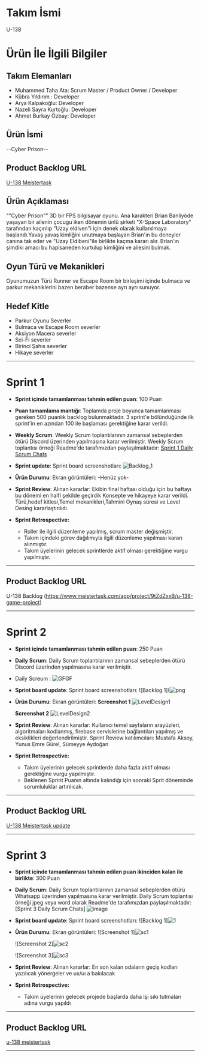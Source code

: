 # **Takım İsmi**

U-138

# Ürün İle İlgili Bilgiler

## Takım Elemanları
- Muhammed Taha Ata: Scrum Master / Product Owner / Developer
- Kübra Yıldırım : Developer
- Arya Kalpakoğlu: Developer
- Nazeli Sayra Kurtoğlu: Developer
- Ahmet Burkay Özbay: Developer

## Ürün İsmi

--Cyber Prison--

## Product Backlog URL

[U-138 Meistertask](https://www.meistertask.com/app/project/9tZdZxxB/u-138-game-project)

## Ürün Açıklaması

""Cyber Prison"" 3D bir FPS bilgisayar oyunu. Ana karakteri Brian Banliyöde yaşayan bir ailenin çocugu iken dönemin ünlü şirketi "X-Space Laboratory" tarafından kaçırılıp "Uzay eldiven"i için denek olarak kullanılmaya başlandı.Yavaş yavaş kimliğini unutmaya başlayan Brian'ın bu deneyler canına tak eder ve "Uzay Eldibeni"ile birlikte kaçma kararı alır.
Brian'ın şimdiki amacı bu hapisaneden kurtulup kimliğini ve ailesini bulmak.



## Oyun Türü ve Mekanikleri
Oyunumuzun Türü Runner ve Escape Room bir birleşimi 
içinde bulmaca ve parkur mekaniklerini bazen beraber bazense ayrı ayrı sunuyor.

## Hedef Kitle

- Parkur Oyunu Severler 
- Bulmaca ve Escape Room severler
- Aksiyon Macera severler
- Sci-Fi severler
- Birinci Şahıs severler 
- Hikaye severler
---

# Sprint 1

- **Sprint içinde tamamlanması tahmin edilen puan**: 100 Puan


- **Puan tamamlama mantığı**: Toplamda proje boyunca tamamlanması gereken 500 puanlık backlog bulunmaktadır. 3 sprint'e bölündüğünde ilk sprint'in en azından 100 ile başlaması gerektiğine karar verildi.


- **Weekly Scrum**: Weekly Scrum toplantılarının zamansal sebeplerden ötürü Discord üzerinden yapılmasına karar verilmiştir. Weekly Scrum toplantısı örneği Readme'de tarafımızdan paylaşılmaktadır: [Sprint 1 Daily Scrum Chats]()

- **Sprint  update**: Sprint board screenshotları: 
![Backlog_1](https://github.com/kubray14/U-138-Bootcamp/assets/101721434/43e2da57-4509-49f9-827a-da5f2d9619c4)


- **Ürün Durumu**: Ekran görüntüleri:
-Henüz yok-

- **Sprint Review**: 
Alınan kararlar: 
Ekibin final haftası olduğu için bu haftayı bu dönemi en haifi şekilde geçirdik 
Konsepte ve hikayeye karar verildi.
Türü,hedef kitlesi,Temel mekanikleri,Tahmini Oynaş süresi ve Level Desing kararlaştırılıdı.


- **Sprint Retrospective:**
  - Roller ile ilgili düzenleme yapılmış, scrum master değişmiştir.
  - Takım içindeki görev dağılımıyla ilgili düzenleme yapılması kararı alınmıştır.
  - Takım üyelerinin gelecek sprintlerde aktif olması gerektiğine vurgu yapılmıştır.
 


---

## Product Backlog URL

U-138 Backlog (https://www.meistertask.com/app/project/9tZdZxxB/u-138-game-project)

---
# Sprint 2

- **Sprint içinde tamamlanması tahmin edilen puan**: 250 Puan

- **Daily Scrum**: Daily Scrum toplantılarının zamansal sebeplerden ötürü Discord üzerinden yapılmasına karar verilmiştir.
- Daily Screum : ![GFGF](https://github.com/kubray14/CyberPrison-U138/assets/135714651/b5048c30-ea9b-444b-8797-47df8efe2788)


- **Sprint board update**: Sprint board screenshotları: 
![Backlog 1](![png](https://github.com/kubray14/CyberPrison-U138/assets/135714651/f24866a8-8fc6-4c96-8f25-8728a3de0591)
 


- **Ürün Durumu**: Ekran görüntüleri:
  **Screenshot 1**
![LevelDesign1](https://github.com/kubray14/CyberPrison-U138/assets/101721434/4a99f641-dbc9-4c98-8fd8-a22143360724)

  **Screenshot 2** 
![LevelDesign2](https://github.com/kubray14/CyberPrison-U138/assets/101721434/0d7856f7-2839-4bfb-9919-5cf4172fdf6f)


- **Sprint Review**: 
Alınan kararlar: Kullanıcı temel sayfaların arayüzleri, algoritmaları kodlanmış, firebase servislerine bağlantıları yapılmış ve eksiklikleri değerlendirilmiştir. 
Sprint Review katılımcıları: Mustafa Aksoy, Yunus Emre Gürel, Sümeyye Aydoğan 

- **Sprint Retrospective:**

  - Takım üyelerinin gelecek sprintlerde daha fazla aktif olması gerektiğine vurgu yapılmıştır.
  - Beklenen Sprint Puanın altında kalındığı için sonraki Sprit döneminde sorumluluklar artırılıcak.

---

## Product Backlog URL

[U-138 Meistertask update](https://www.meistertask.com/app/project/9tZdZxxB/u-138-game-project) 

---

# Sprint 3

- **Sprint içinde tamamlanması tahmin edilen puan ikinciden kalan ile birlikte**: 300 Puan

- **Daily Scrum**: Daily Scrum toplantılarının zamansal sebeplerden ötürü Whatsapp üzerinden yapılmasına karar verilmiştir. Daily Scrum toplantısı örneği jpeg veya word olarak Readme'de tarafımızdan paylaşılmaktadır: [Sprint 3 Daily Scrum Chats] ![image](https://github.com/kubray14/CyberPrison-U138/assets/135714651/a2e2660e-2d49-4118-927c-637a5468882a)


- **Sprint board update**: Sprint board screenshotları: 
![Backlog 1]![1](https://github.com/kubray14/CyberPrison-U138/assets/135714651/ace15183-2f84-4114-b730-d7b58fb31e4e)



- **Ürün Durumu**: Ekran görüntüleri:
  ![Screenshot 1]![sc1](https://github.com/kubray14/CyberPrison-U138/assets/135714651/52362cc7-bbba-4ac3-bde9-d2293dbd2b51)

  ![Screenshot 2]![sc2](https://github.com/kubray14/CyberPrison-U138/assets/135714651/351d1819-e25b-4cef-a85c-36138cd205a3)

  ![Screenshot 3]![sc3](https://github.com/kubray14/CyberPrison-U138/assets/135714651/bf8840a9-74c5-4f80-bb4d-20006d723ba1)

- **Sprint Review**: 
Alınan kararlar: En son kalan odaların geçiş kodları yazılıcak yönergeler ve ux/uı a bakılacak 

- **Sprint Retrospective:**

  - Takım üyelerinin gelecek projede başlarda daha işi sıkı tutmaları adına vurgu yapıldı


---

## Product Backlog URL

[u-138 meistertask ](https://www.meistertask.com/app/project/9tZdZxxB/u-138-game-project)


---
